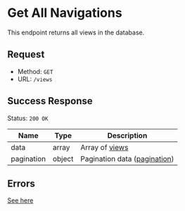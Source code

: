 # Get All Navigations
This endpoint returns all views in the database.

## Request
- Method: `GET`
- URL: `/views`

## Success Response
Status: `200 OK`

| Name | Type | Description |
| --- | --- | --- |
| data | array | Array of [views](../../response/views.md) |
| pagination | object | Pagination data ([pagination](../../response/pagination.md)) |

## Errors
[See here](../../response/error.md)